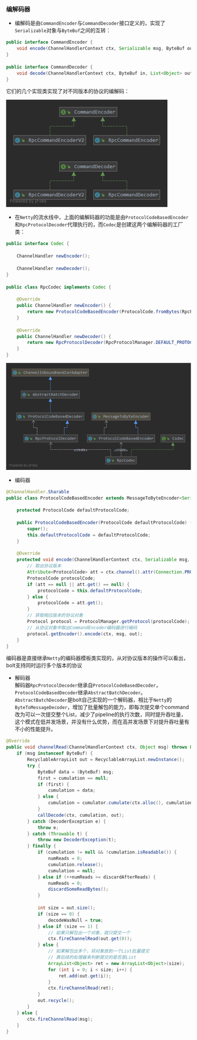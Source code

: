 ### 编解码器

* 编解码是由`CommandEncoder`与`CommandDecoder`接口定义的，实现了`Serializable`对象与`ByteBuf`之间的互转：
```java
public interface CommandEncoder {
    void encode(ChannelHandlerContext ctx, Serializable msg, ByteBuf out) throws Exception;
}

public interface CommandDecoder {
    void decode(ChannelHandlerContext ctx, ByteBuf in, List<Object> out) throws Exception;
}
```
它们的几个实现类实现了对不同版本的协议的编解码：  

![](../../imgs/CommandEncoder.png)   


* 在`Netty`的流水线中，上面的编解码器的功能是由`ProtocolCodeBasedEncoder`和`RpcProtocolDecoder`代理执行的，而`Codec`是创建这两个编解码器的工厂类：
```java
public interface Codec {

    ChannelHandler newEncoder();

    ChannelHandler newDecoder();
}

public class RpcCodec implements Codec {

    @Override
    public ChannelHandler newEncoder() {
        return new ProtocolCodeBasedEncoder(ProtocolCode.fromBytes(RpcProtocolV2.PROTOCOL_CODE));
    }

    @Override
    public ChannelHandler newDecoder() {
        return new RpcProtocolDecoder(RpcProtocolManager.DEFAULT_PROTOCOL_CODE_LENGTH);
    }
}
```

![](../../imgs/Codec.png)   


* 编码器
```java
@ChannelHandler.Sharable
public class ProtocolCodeBasedEncoder extends MessageToByteEncoder<Serializable> {

    protected ProtocolCode defaultProtocolCode;

    public ProtocolCodeBasedEncoder(ProtocolCode defaultProtocolCode) {
        super();
        this.defaultProtocolCode = defaultProtocolCode;
    }

    @Override
    protected void encode(ChannelHandlerContext ctx, Serializable msg, ByteBuf out) throws Exception {
        // 取出协议版本
        Attribute<ProtocolCode> att = ctx.channel().attr(Connection.PROTOCOL);
        ProtocolCode protocolCode;
        if (att == null || att.get() == null) {
            protocolCode = this.defaultProtocolCode;
        } else {
            protocolCode = att.get();
        }
        // 获取相应版本的协议对象
        Protocol protocol = ProtocolManager.getProtocol(protocolCode);
        // 从协议对象中取出CommandEncoder编码器进行编码
        protocol.getEncoder().encode(ctx, msg, out);
    }
}
```
编码器是直接继承`Netty`的编码器模板类实现的，从对协议版本的操作可以看出，bolt支持同时运行多个版本的协议

* 解码器    
解码器`RpcProtocolDecoder`继承自`ProtocolCodeBasedDecoder`，`ProtocolCodeBasedDecoder`继承`AbstractBatchDecoder`。     
`AbstractBatchDecoder`是bolt自己实现的一个解码器，相比于`Netty`的`ByteToMessageDecoder`，增加了批量解包的能力，即每次提交单个command改为可以一次提交整个List，减少了pipeline的执行次数，同时提升吞吐量，这个模式在低并发场景，并没有什么优势，而在高并发场景下对提升吞吐量有不小的性能提升。
```java
@Override
public void channelRead(ChannelHandlerContext ctx, Object msg) throws Exception {
    if (msg instanceof ByteBuf) {
        RecyclableArrayList out = RecyclableArrayList.newInstance();
        try {
            ByteBuf data = (ByteBuf) msg;
            first = cumulation == null;
            if (first) {
                cumulation = data;
            } else {
                cumulation = cumulator.cumulate(ctx.alloc(), cumulation, data);
            }
            callDecode(ctx, cumulation, out);
        } catch (DecoderException e) {
            throw e;
        } catch (Throwable t) {
            throw new DecoderException(t);
        } finally {
            if (cumulation != null && !cumulation.isReadable()) {
                numReads = 0;
                cumulation.release();
                cumulation = null;
            } else if (++numReads >= discardAfterReads) {
                numReads = 0;
                discardSomeReadBytes();
            }

            int size = out.size();
            if (size == 0) {
                decodeWasNull = true;
            } else if (size == 1) {
                // 如果只解包出一个对象，就只提交一个
                ctx.fireChannelRead(out.get(0));
            } else {
                // 如果解包出多个，将对象放到一个List批量提交
                // 靠后续的处理器来判断提交的是否是List
                ArrayList<Object> ret = new ArrayList<Object>(size);
                for (int i = 0; i < size; i++) {
                    ret.add(out.get(i));
                }
                ctx.fireChannelRead(ret);
            }
            out.recycle();
        }
    } else {
        ctx.fireChannelRead(msg);
    }
}
```